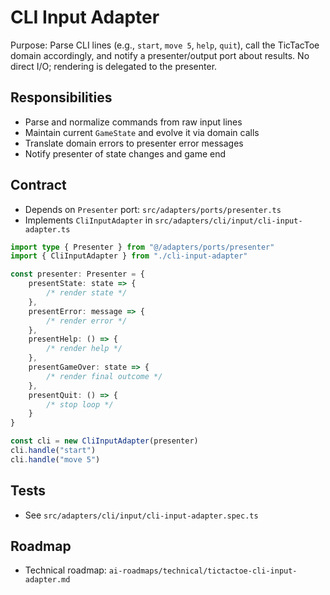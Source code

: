 # CLI Input Adapter

Purpose: Parse CLI lines (e.g., `start`, `move 5`, `help`, `quit`), call the TicTacToe domain accordingly, and notify a presenter/output port about results. No direct I/O; rendering is delegated to the presenter.

## Responsibilities

-   Parse and normalize commands from raw input lines
-   Maintain current `GameState` and evolve it via domain calls
-   Translate domain errors to presenter error messages
-   Notify presenter of state changes and game end

## Contract

-   Depends on `Presenter` port: `src/adapters/ports/presenter.ts`
-   Implements `CliInputAdapter` in `src/adapters/cli/input/cli-input-adapter.ts`

```ts
import type { Presenter } from "@/adapters/ports/presenter"
import { CliInputAdapter } from "./cli-input-adapter"

const presenter: Presenter = {
    presentState: state => {
        /* render state */
    },
    presentError: message => {
        /* render error */
    },
    presentHelp: () => {
        /* render help */
    },
    presentGameOver: state => {
        /* render final outcome */
    },
    presentQuit: () => {
        /* stop loop */
    }
}

const cli = new CliInputAdapter(presenter)
cli.handle("start")
cli.handle("move 5")
```

## Tests

-   See `src/adapters/cli/input/cli-input-adapter.spec.ts`

## Roadmap

-   Technical roadmap: `ai-roadmaps/technical/tictactoe-cli-input-adapter.md`

